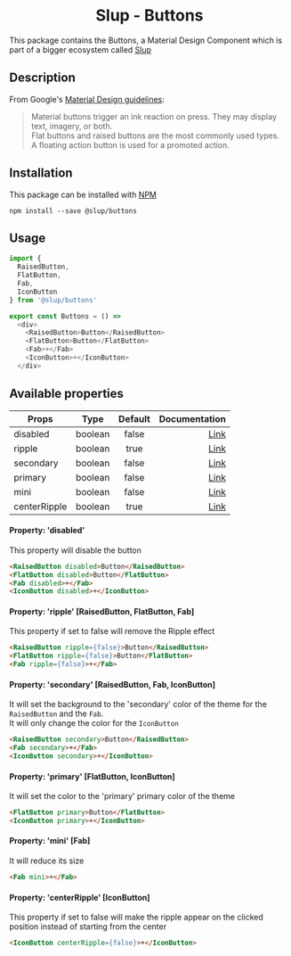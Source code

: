 <demo gif>

<h1 align='center'>Slup - Buttons</h1>

This package contains the Buttons, a Material Design Component which is part of a bigger ecosystem called [Slup](https://github.com/gejsi/material)

## Description
From Google's [Material Design guidelines](https://material.io/guidelines):
<blockquote>
  Material buttons trigger an ink reaction on press. They may display text, imagery, or both.
  <br />
  Flat buttons and raised buttons are the most commonly used types.
  <br />
  A floating action button is used for a promoted action.
</blockquote>

## Installation
This package can be installed with [NPM](http://npmjs.com/)
```
npm install --save @slup/buttons
```

## Usage
```js
import {
  RaisedButton,
  FlatButton,
  Fab,
  IconButton
} from '@slup/buttons'

export const Buttons = () =>
  <div>
    <RaisedButton>Button</RaisedButton>
    <FlatButton>Button</FlatButton>
    <Fab>+</Fab>
    <IconButton>+</IconButton>
  </div>
```

## Available properties
| Props               | Type          | Default       | Documentation                                           |
|---------------------|:-------------:|:-------------:|--------------------------------------------------------:|
| disabled            |  boolean      |  false        | [Link](#property-disabled)                              |
| ripple              |  boolean      |  true         | [Link](#property-ripple-raisedbutton-flatbutton-fab)    |
| secondary           |  boolean      |  false        | [Link](#property-secondary-raisedbutton-fab-iconbutton) |
| primary             |  boolean      |  false        | [Link](#property-primary-flatbutton-iconbutton)         |
| mini                |  boolean      |  false        | [Link](#property-mini-fab)                              |
| centerRipple        |  boolean      |  true         | [Link](#property-centerripple-iconbutton)               |

#### Property: 'disabled'
This property will disable the button
```html
<RaisedButton disabled>Button</RaisedButton>
<FlatButton disabled>Button</FlatButton>
<Fab disabled>+</Fab>
<IconButton disabled>+</IconButton>
```

#### Property: 'ripple' [RaisedButton, FlatButton, Fab]
This property if set to false will remove the Ripple effect
```html
<RaisedButton ripple={false}>Button</RaisedButton>
<FlatButton ripple={false}>Button</FlatButton>
<Fab ripple={false}>+</Fab>
```

#### Property: 'secondary' [RaisedButton, Fab, IconButton]
It will set the background to the 'secondary' color of the theme for the `RaisedButton` and the `Fab`.
<br />
It will only change the color for the `IconButton`
```html
<RaisedButton secondary>Button</RaisedButton>
<Fab secondary>+</Fab>
<IconButton secondary>+</IconButton>
```

#### Property: 'primary' [FlatButton, IconButton]
It will set the color to the 'primary' primary color of the theme
```html
<FlatButton primary>Button</FlatButton>
<IconButton primary>+</IconButton>
```

#### Property: 'mini' [Fab]
It will reduce its size
```html
<Fab mini>+</Fab>
```

#### Property: 'centerRipple' [IconButton]
This property if set to false will make the ripple appear on the clicked position instead of starting from the center
```html
<IconButton centerRipple={false}>+</IconButton>
```
